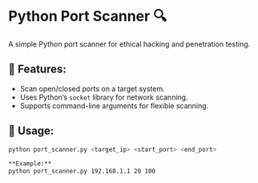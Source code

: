 # Python Port Scanner 🔍

A simple Python port scanner for ethical hacking and penetration testing.

## 📌 Features:
- Scan open/closed ports on a target system.
- Uses Python’s `socket` library for network scanning.
- Supports command-line arguments for flexible scanning.

## 🚀 Usage:
```bash
python port_scanner.py <target_ip> <start_port> <end_port>

**Example:**
python port_scanner.py 192.168.1.1 20 100


